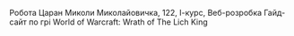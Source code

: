Робота Царан Миколи Миколайовичка, 122, І-курс, Веб-розробка
Гайд-сайт по грі World of Warcraft: Wrath of The Lich King
